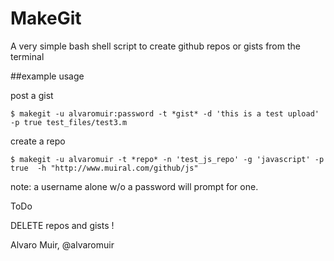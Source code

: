 # MakeGit

A very simple bash shell script to create github repos or gists from the terminal

##example usage

post a gist
```
$ makegit -u alvaromuir:password -t *gist* -d 'this is a test upload' -p true test_files/test3.m
```


create a repo
```
$ makegit -u alvaromuir -t *repo* -n 'test_js_repo' -g 'javascript' -p true  -h "http://www.muiral.com/github/js"
```
note: a username alone w/o a password will prompt for one.


ToDo

DELETE repos and gists !

Alvaro Muir, @alvaromuir